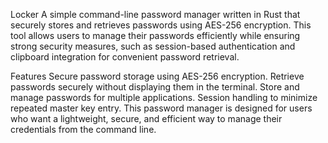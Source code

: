 Locker
A simple command-line password manager written in Rust that securely stores and retrieves passwords using AES-256 encryption. This tool allows users to manage their passwords efficiently while ensuring strong security measures, such as session-based authentication and clipboard integration for convenient password retrieval.

Features
Secure password storage using AES-256 encryption.
Retrieve passwords securely without displaying them in the terminal.
Store and manage passwords for multiple applications.
Session handling to minimize repeated master key entry.
This password manager is designed for users who want a lightweight, secure, and efficient way to manage their credentials from the command line.